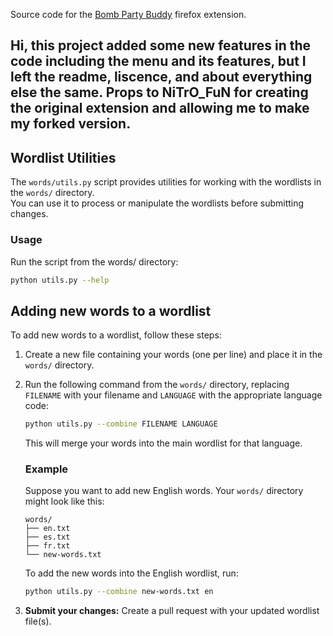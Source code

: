 Source code for the [Bomb Party Buddy](https://addons.mozilla.org/firefox/addon/bomb-party-buddy/) firefox extension.
## Hi, this project added some new features in the code including the menu and its features, but I left the readme, liscence, and about everything else the same. Props to NiTrO_FuN for creating the original extension and allowing me to make my forked version.
## Wordlist Utilities

The `words/utils.py` script provides utilities for working with the wordlists in the `words/` directory.  
You can use it to process or manipulate the wordlists before submitting changes.

### Usage

Run the script from the words/ directory:

```sh
python utils.py --help
```

## Adding new words to a wordlist

To add new words to a wordlist, follow these steps:

1. Create a new file containing your words (one per line) and place it in the `words/` directory.
2. Run the following command from the `words/` directory, replacing `FILENAME` with your filename and `LANGUAGE` with the appropriate language code:
    ```sh
    python utils.py --combine FILENAME LANGUAGE
    ```
    This will merge your words into the main wordlist for that language.

    ### Example
    
    Suppose you want to add new English words. Your `words/` directory might look like this:

    ```
    words/
    ├── en.txt
    ├── es.txt
    ├── fr.txt
    └── new-words.txt
    ```

    To add the new words into the English wordlist, run:

    ```sh
    python utils.py --combine new-words.txt en
    ```
3. **Submit your changes:** Create a pull request with your updated wordlist file(s).
